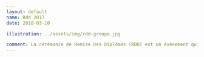 ```yaml
---
layout: default
name: Rdd 2017
date: 2018-03-10

illustration: ../assets/img/rdd-groupe.jpg

comment: La cérémonie de Remise Des Diplômes (RDD) est un événement qui a lieu chaque année organisé par le groupe Efrei Paris pour officialiser et fêter les diplômes des nouveaux ingénieurs. C’est un moment important de l’Efrei où sont également conviés familles, enseignants et anciens pour célébrer la réussite.<br/>Un moment d’autant plus festif car Efreestyle est de la partie et vient tous les ans enflammer la scène avec ses danseurs devant plus de 1000 personnes !<br/>Viens donc montrer tes talents et profiter avec nous de la joie et du plaisir de cet événement qui rassemble tous les pôles de l’association dans le partage et la bonne humeur !
---
```


